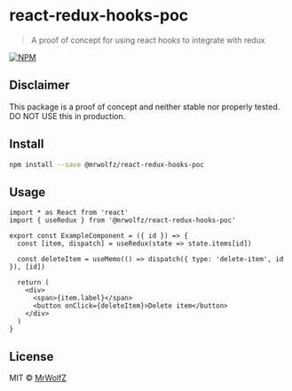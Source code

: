 # react-redux-hooks-poc

> A proof of concept for using react hooks to integrate with redux

[![NPM](https://img.shields.io/npm/v/@mrwolfz/react-redux-hooks-poc.svg)](https://www.npmjs.com/package/@mrwolfz/react-redux-hooks-poc)

## Disclaimer

This package is a proof of concept and neither stable nor properly tested. DO NOT USE this in production.

## Install

```bash
npm install --save @mrwolfz/react-redux-hooks-poc
```

## Usage

```tsx
import * as React from 'react'
import { useRedux } from '@mrwolfz/react-redux-hooks-poc'

export const ExampleComponent = ({ id }) => {
  const [item, dispatch] = useRedux(state => state.items[id])

  const deleteItem = useMemo(() => dispatch({ type: 'delete-item', id }), [id])

  return (
    <div>
      <span>{item.label}</span>
      <button onClick={deleteItem}>Delete item</button>
    </div>
  )
}
```

## License

MIT © [MrWolfZ](https://github.com/MrWolfZ)
